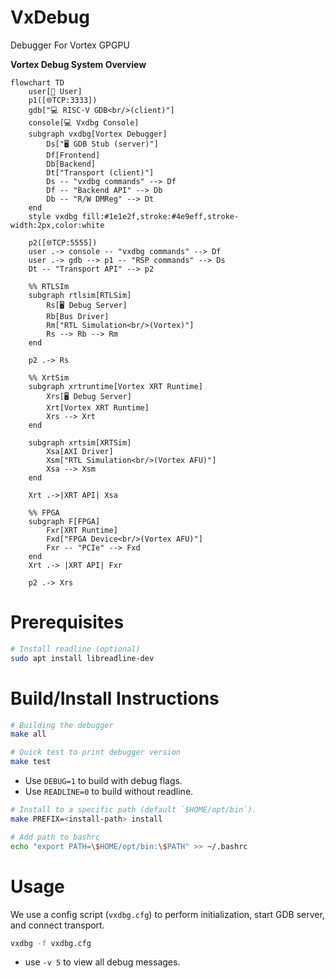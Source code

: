 # VxDebug
Debugger For Vortex GPGPU

**Vortex Debug System Overview**
```mermaid
flowchart TD 
    user[👤 User]
    p1([🌐TCP:3333])
    gdb["💻 RISC-V GDB<br/>(client)"]
    console[💻 Vxdbg Console]
    subgraph vxdbg[Vortex Debugger]
        Ds["🖥️ GDB Stub (server)"]
        Df[Frontend] 
        Db[Backend]
        Dt["Transport (client)"]
        Ds -- "vxdbg commands" --> Df
        Df -- "Backend API" --> Db
        Db -- "R/W DMReg" --> Dt
    end
    style vxdbg fill:#1e1e2f,stroke:#4e9eff,stroke-width:2px,color:white
    
    p2([🌐TCP:5555])
    user .-> console -- "vxdbg commands" --> Df
    user .-> gdb --> p1 -- "RSP commands" --> Ds
    Dt -- "Transport API" --> p2
    
    %% RTLSIm 
    subgraph rtlsim[RTLSim]
        Rs[🖥️ Debug Server]
        Rb[Bus Driver]
        Rm["RTL Simulation<br/>(Vortex)"]
        Rs --> Rb --> Rm
    end
    
    p2 .-> Rs
    
    %% XrtSim
    subgraph xrtruntime[Vortex XRT Runtime]
        Xrs[🖥️ Debug Server]
        Xrt[Vortex XRT Runtime]
        Xrs --> Xrt
    end
    
    subgraph xrtsim[XRTSim]
        Xsa[AXI Driver]
        Xsm["RTL Simulation<br/>(Vortex AFU)"]
        Xsa --> Xsm 
    end
    
    Xrt .->|XRT API| Xsa 
    
    %% FPGA
    subgraph F[FPGA]
        Fxr[XRT Runtime]
        Fxd["FPGA Device<br/>(Vortex AFU)"]
        Fxr -- "PCIe" --> Fxd
    end
    Xrt .-> |XRT API| Fxr
    
    p2 .-> Xrs
```






# Prerequisites
```bash
# Install readline (optional)
sudo apt install libreadline-dev
```

# Build/Install Instructions
```bash
# Building the debugger
make all

# Quick test to print debugger version
make test
```
- Use `DEBUG=1` to build with debug flags.
- Use `READLINE=0` to build without readline.

```bash
# Install to a specific path (default `$HOME/opt/bin`).
make PREFIX=<install-path> install

# Add path to bashrc
echo "export PATH=\$HOME/opt/bin:\$PATH" >> ~/.bashrc
```

# Usage
We use a config script (`vxdbg.cfg`) to perform initialization, start GDB server, and connect transport.

```bash
vxdbg -f vxdbg.cfg
```

- use `-v 5` to view all debug messages.
